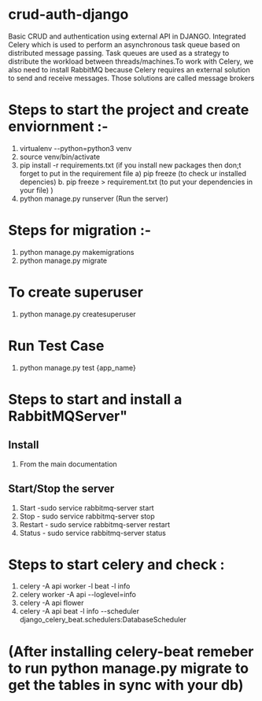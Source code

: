 # crud-auth-django

Basic CRUD and authentication using external API in DJANGO. Integrated Celery which is used to perform an asynchronous task queue based on distributed message passing. Task queues are used as a strategy to distribute the workload between threads/machines.To work with Celery, we also need to install RabbitMQ because Celery requires an external solution to send and receive messages. Those solutions are called message brokers

# Steps to start the project and create enviornment :-

1. virtualenv --python=python3 venv
2. source venv/bin/activate
3. pip install -r requirements.txt
   (if you install new packages then don;t forget to put in the requirement file
   a) pip freeze (to check ur installed depencies)
   b. pip freeze > requirement.txt (to put your dependencies in your file)
   )
4. python manage.py runserver (Run the server)

# Steps for migration :-

1. python manage.py makemigrations
2. python manage.py migrate

# To create superuser

1.  python manage.py createsuperuser

# Run Test Case
1. python manage.py  test {app_name}

# Steps to start and install a RabbitMQServer"
## Install
1. From the main documentation

## Start/Stop the server
1. Start -sudo service rabbitmq-server start 
2. Stop - sudo service rabbitmq-server stop
3. Restart - sudo service rabbitmq-server restart
4. Status - sudo service rabbitmq-server status

# Steps to start celery and check :

1. celery -A api worker -l beat -l info
2. celery worker -A api --loglevel=info
3. celery -A api flower
4. celery -A api beat -l info --scheduler django_celery_beat.schedulers:DatabaseScheduler
#   (After installing celery-beat remeber to run python manage.py migrate to get the tables in sync with your db)


